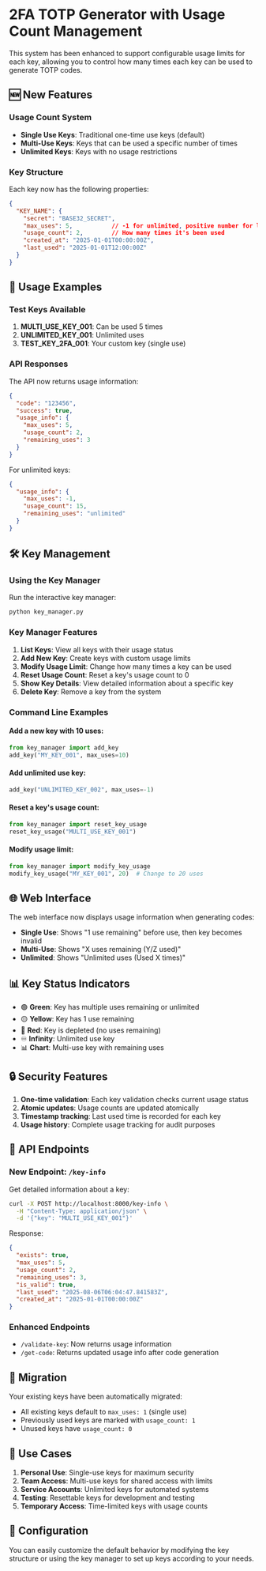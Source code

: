 # 2FA TOTP Generator with Usage Count Management

This system has been enhanced to support configurable usage limits for each key, allowing you to control how many times each key can be used to generate TOTP codes.

## 🆕 New Features

### Usage Count System
- **Single Use Keys**: Traditional one-time use keys (default)
- **Multi-Use Keys**: Keys that can be used a specific number of times
- **Unlimited Keys**: Keys with no usage restrictions

### Key Structure
Each key now has the following properties:
```json
{
  "KEY_NAME": {
    "secret": "BASE32_SECRET",
    "max_uses": 5,           // -1 for unlimited, positive number for limit
    "usage_count": 2,        // How many times it's been used
    "created_at": "2025-01-01T00:00:00Z",
    "last_used": "2025-01-01T12:00:00Z"
  }
}
```

## 🔧 Usage Examples

### Test Keys Available
1. **MULTI_USE_KEY_001**: Can be used 5 times
2. **UNLIMITED_KEY_001**: Unlimited uses
3. **TEST_KEY_2FA_001**: Your custom key (single use)

### API Responses
The API now returns usage information:

```json
{
  "code": "123456",
  "success": true,
  "usage_info": {
    "max_uses": 5,
    "usage_count": 2,
    "remaining_uses": 3
  }
}
```

For unlimited keys:
```json
{
  "usage_info": {
    "max_uses": -1,
    "usage_count": 15,
    "remaining_uses": "unlimited"
  }
}
```

## 🛠️ Key Management

### Using the Key Manager
Run the interactive key manager:
```bash
python key_manager.py
```

### Key Manager Features
1. **List Keys**: View all keys with their usage status
2. **Add New Key**: Create keys with custom usage limits
3. **Modify Usage Limit**: Change how many times a key can be used
4. **Reset Usage Count**: Reset a key's usage count to 0
5. **Show Key Details**: View detailed information about a specific key
6. **Delete Key**: Remove a key from the system

### Command Line Examples

#### Add a new key with 10 uses:
```python
from key_manager import add_key
add_key("MY_KEY_001", max_uses=10)
```

#### Add unlimited use key:
```python
add_key("UNLIMITED_KEY_002", max_uses=-1)
```

#### Reset a key's usage count:
```python
from key_manager import reset_key_usage
reset_key_usage("MULTI_USE_KEY_001")
```

#### Modify usage limit:
```python
from key_manager import modify_key_usage
modify_key_usage("MY_KEY_001", 20)  # Change to 20 uses
```

## 🌐 Web Interface

The web interface now displays usage information when generating codes:

- **Single Use**: Shows "1 use remaining" before use, then key becomes invalid
- **Multi-Use**: Shows "X uses remaining (Y/Z used)" 
- **Unlimited**: Shows "Unlimited uses (Used X times)"

## 📊 Key Status Indicators

- 🟢 **Green**: Key has multiple uses remaining or unlimited
- 🟡 **Yellow**: Key has 1 use remaining
- 🔴 **Red**: Key is depleted (no uses remaining)
- ♾️ **Infinity**: Unlimited use key
- 📊 **Chart**: Multi-use key with remaining uses

## 🔒 Security Features

1. **One-time validation**: Each key validation checks current usage status
2. **Atomic updates**: Usage counts are updated atomically
3. **Timestamp tracking**: Last used time is recorded for each key
4. **Usage history**: Complete usage tracking for audit purposes

## 🚀 API Endpoints

### New Endpoint: `/key-info`
Get detailed information about a key:
```bash
curl -X POST http://localhost:8000/key-info \
  -H "Content-Type: application/json" \
  -d '{"key": "MULTI_USE_KEY_001"}'
```

Response:
```json
{
  "exists": true,
  "max_uses": 5,
  "usage_count": 2,
  "remaining_uses": 3,
  "is_valid": true,
  "last_used": "2025-08-06T06:04:47.841583Z",
  "created_at": "2025-01-01T00:00:00Z"
}
```

### Enhanced Endpoints
- `/validate-key`: Now returns usage information
- `/get-code`: Returns updated usage info after code generation

## 📝 Migration

Your existing keys have been automatically migrated:
- All existing keys default to `max_uses: 1` (single use)
- Previously used keys are marked with `usage_count: 1`
- Unused keys have `usage_count: 0`

## 🎯 Use Cases

1. **Personal Use**: Single-use keys for maximum security
2. **Team Access**: Multi-use keys for shared access with limits
3. **Service Accounts**: Unlimited keys for automated systems
4. **Testing**: Resettable keys for development and testing
5. **Temporary Access**: Time-limited keys with usage counts

## 🔧 Configuration

You can easily customize the default behavior by modifying the key structure or using the key manager to set up keys according to your needs.
